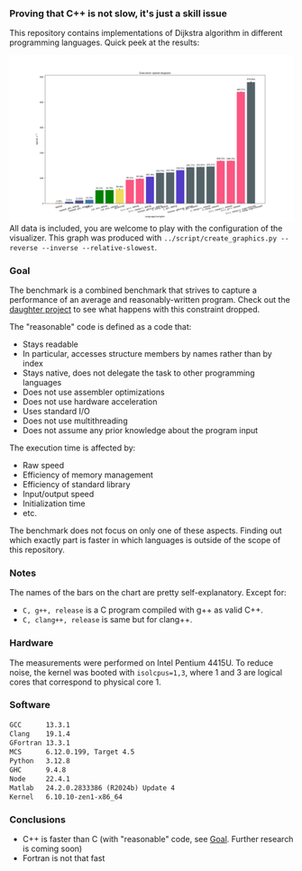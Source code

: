 ### Proving that C++ is not slow, it's just a skill issue

This repository contains implementations of Dijkstra algorithm in different programming languages. Quick peek at the results:

![Bar chart with executions times, Matlab is the slowest, C++ is the fastest](benchmark.png "Execution times")
All data is included, you are welcome to play with the configuration of the visualizer. This graph was produced with `../script/create_graphics.py --reverse --inverse --relative-slowest`.

### Goal
The benchmark is a combined benchmark that strives to capture a performance of an average and reasonably-written program. Check out the [daughter project](https://github.com/kyrylo-sovailo/benchmark_masterrace) to see what happens with this constraint dropped.

The "reasonable" code is defined as a code that:
 - Stays readable
 - In particular, accesses structure members by names rather than by index
 - Stays native, does not delegate the task to other programming languages
 - Does not use assembler optimizations
 - Does not use hardware acceleration
 - Uses standard I/O
 - Does not use multithreading
 - Does not assume any prior knowledge about the program input

The execution time is affected by:
 - Raw speed
 - Efficiency of memory management
 - Efficiency of standard library
 - Input/output speed
 - Initialization time
 - etc.

The benchmark does not focus on only one of these aspects. Finding out which exactly part is faster in which languages is outside of the scope of this repository.

### Notes
The names of the bars on the chart are pretty self-explanatory. Except for:
 - `C, g++, release` is a C program compiled with g++ as valid C++.
 - `C, clang++, release` is same but for clang++.

### Hardware
The measurements were performed on Intel Pentium 4415U. To reduce noise, the kernel was booted with `isolcpus=1,3`, where 1 and 3 are logical cores that correspond to physical core 1.

### Software
```
GCC      13.3.1
Clang    19.1.4
GFortran 13.3.1
MCS      6.12.0.199, Target 4.5
Python   3.12.8
GHC      9.4.8
Node     22.4.1
Matlab   24.2.0.2833386 (R2024b) Update 4
Kernel   6.10.10-zen1-x86_64
```

### Conclusions
 - C++ is faster than C (with "reasonable" code, see [Goal](#goal). Further research is coming soon)
 - Fortran is not that fast